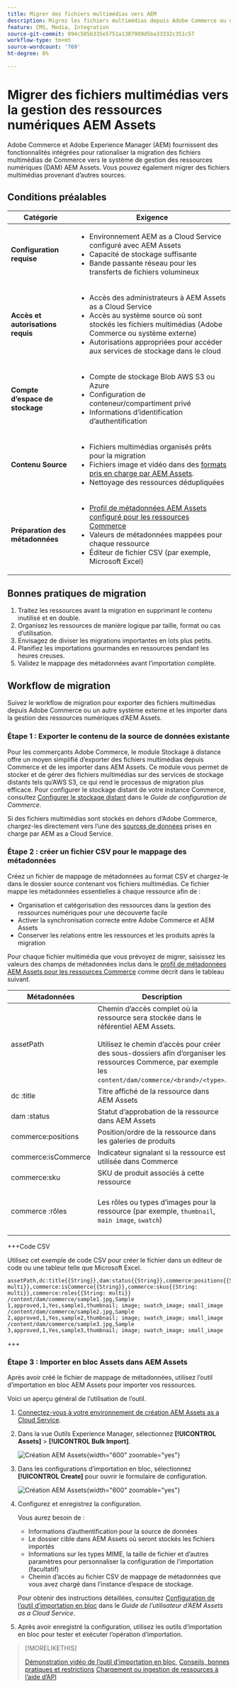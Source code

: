 ```yaml
---
title: Migrer des fichiers multimédias vers AEM
description: Migrez les fichiers multimédias depuis Adobe Commerce ou une source externe dans la gestion des ressources numériques AEM Assets.
feature: CMS, Media, Integration
source-git-commit: 094c585b335e5751a1387989d5ba33332c351c57
workflow-type: tm+mt
source-wordcount: '769'
ht-degree: 0%

---
```


# Migrer des fichiers multimédias vers la gestion des ressources numériques AEM Assets

Adobe Commerce et Adobe Experience Manager (AEM) fournissent des fonctionnalités intégrées pour rationaliser la migration des fichiers multimédias de Commerce vers le système de gestion des ressources numériques (DAM) AEM Assets. Vous pouvez également migrer des fichiers multimédias provenant d’autres sources.

## Conditions préalables

| Catégorie | Exigence |
|----------|-------------|
| **Configuration requise** | <ul><li>Environnement AEM as a Cloud Service configuré avec AEM Assets</li><li>Capacité de stockage suffisante</li><li>Bande passante réseau pour les transferts de fichiers volumineux</li></ul> |
| **Accès et autorisations requis** | <ul><li>Accès des administrateurs à AEM Assets as a Cloud Service</li><li>Accès au système source où sont stockés les fichiers multimédias (Adobe Commerce ou système externe)</li><li>Autorisations appropriées pour accéder aux services de stockage dans le cloud</li></ul> |
| **Compte d’espace de stockage** | <ul><li>Compte de stockage Blob AWS S3 ou Azure</li><li>Configuration de conteneur/compartiment privé</li><li>Informations d’identification d’authentification</li></ul> |
| **Contenu Source** | <ul><li>Fichiers multimédias organisés prêts pour la migration</li><li>Fichiers image et vidéo dans des <a href="https://experienceleague.adobe.com/fr/docs/experience-manager-cloud-service/content/assets/file-format-support#image-formats">formats pris en charge par AEM Assets</a>.</li><li>Nettoyage des ressources dédupliquées</li></li> |
| **Préparation des métadonnées** | <ul><li><a href="https://experienceleague.adobe.com/fr/docs/commerce-admin/content-design/aem-asset-management/getting-started/aem-assets-configure-aem">Profil de métadonnées AEM Assets configuré pour les ressources Commerce</a></li><li>Valeurs de métadonnées mappées pour chaque ressource</li><li>Éditeur de fichier CSV (par exemple, Microsoft Excel)</li></ul> |

## Bonnes pratiques de migration

1. Traitez les ressources avant la migration en supprimant le contenu inutilisé et en double.
1. Organisez les ressources de manière logique par taille, format ou cas d’utilisation.
1. Envisagez de diviser les migrations importantes en lots plus petits.
1. Planifiez les importations gourmandes en ressources pendant les heures creuses.
1. Validez le mappage des métadonnées avant l’importation complète.

## Workflow de migration

Suivez le workflow de migration pour exporter des fichiers multimédias depuis Adobe Commerce ou un autre système externe et les importer dans la gestion des ressources numériques d’AEM Assets.

### Étape 1 : Exporter le contenu de la source de données existante

Pour les commerçants Adobe Commerce, le module Stockage à distance offre un moyen simplifié d’exporter des fichiers multimédias depuis Commerce et de les importer dans AEM Assets. Ce module vous permet de stocker et de gérer des fichiers multimédias sur des services de stockage distants tels qu’AWS S3, ce qui rend le processus de migration plus efficace. Pour configurer le stockage distant de votre instance Commerce, consultez [Configurer le stockage distant](https://experienceleague.adobe.com/fr/docs/commerce-operations/configuration-guide/storage/remote-storage/remote-storage-aws-s3) dans le *Guide de configuration de Commerce*.

Si des fichiers multimédias sont stockés en dehors d’Adobe Commerce, chargez-les directement vers l’une des [sources de données](https://experienceleague.adobe.com/fr/docs/experience-manager-cloud-service/content/assets/assets-view/bulk-import-assets-view#prerequisites) prises en charge par AEM as a Cloud Service.

### Étape 2 : créer un fichier CSV pour le mappage des métadonnées

Créez un fichier de mappage de métadonnées au format CSV et chargez-le dans le dossier source contenant vos fichiers multimédias. Ce fichier mappe les métadonnées essentielles à chaque ressource afin de :

- Organisation et catégorisation des ressources dans la gestion des ressources numériques pour une découverte facile
- Activer la synchronisation correcte entre Adobe Commerce et AEM Assets
- Conserver les relations entre les ressources et les produits après la migration

Pour chaque fichier multimédia que vous prévoyez de migrer, saisissez les valeurs des champs de métadonnées inclus dans le [profil de métadonnées AEM Assets pour les ressources Commerce](aem-assets-configure-aem.md) comme décrit dans le tableau suivant.

| Métadonnées | Description | Valeur |
|-------|-------------|--------|
| assetPath | Chemin d’accès complet où la ressource sera stockée dans le référentiel AEM Assets.<br><br>Utilisez le chemin d’accès pour créer des sous-dossiers afin d’organiser les ressources Commerce, par exemple les `content/dam/commerce/<brand>/<type>`. | `/content/dam/commerce/<sub-folder>/..<filename>` |
| dc :title | Titre affiché de la ressource dans AEM Assets | Valeur de chaîne (par exemple, `Sample 1`) |
| dam :status | Statut d’approbation de la ressource dans AEM Assets | `approved` |
| commerce:positions | Position/ordre de la ressource dans les galeries de produits | Valeur numérique (par exemple, « 1 ») |
| commerce:isCommerce | Indicateur signalant si la ressource est utilisée dans Commerce | `Yes` |
| commerce:sku | SKU de produit associés à cette ressource | Valeur de chaîne (par exemple, `sample1`) |
| commerce :rôles | Les rôles ou types d’images pour la ressource (par exemple, `thumbnail`, `main image`, `swatch`) | Plusieurs valeurs séparées par des points-virgules (par exemple, « miniature ; image ; image_échantillon ; image_petite ») |

+++Code CSV

Utilisez cet exemple de code CSV pour créer le fichier dans un éditeur de code ou une tableur telle que Microsoft Excel.

```csv
assetPath,dc:title{{String}},dam:status{{String}},commerce:positions{{String: multi}},commerce:isCommerce{{String}},commerce:skus{{String: multi}},commerce:roles{{String: multi}}
/content/dam/commerce/sample1.jpg,Sample 1,approved,1,Yes,sample1,thumbnail; image; swatch_image; small_image
/content/dam/commerce/sample2.jpg,Sample 2,approved,1,Yes,sample2,thumbnail; image; swatch_image; small_image
/content/dam/commerce/sample3.jpg,Sample 3,approved,1,Yes,sample3,thumbnail; image; swatch_image; small_image
```

+++

### Étape 3 : Importer en bloc Assets dans AEM Assets

Après avoir créé le fichier de mappage de métadonnées, utilisez l’outil d’importation en bloc AEM Assets pour importer vos ressources.

Voici un aperçu général de l’utilisation de l’outil.

1. [Connectez-vous à votre environnement de création AEM Assets as a Cloud Service](https://experienceleague.adobe.com/fr/docs/experience-manager-cloud-service/content/onboarding/journey/aem-users#login-aem).

1. Dans la vue Outils Experience Manager, sélectionnez **[!UICONTROL Assets]** > **[!UICONTROL Bulk Import]**.

   ![Création AEM Assets](./assets/aem-assets-bulk-import-selection.png){width="600" zoomable="yes"}

1. Dans les configurations d’importation en bloc, sélectionnez **[!UICONTROL Create]** pour ouvrir le formulaire de configuration.

   ![Création AEM Assets](./assets/aem-assets-bulk-import-configuration.png){width="600" zoomable="yes"}

1. Configurez et enregistrez la configuration.

   Vous aurez besoin de :

   - Informations d’authentification pour la source de données
   - Le dossier cible dans AEM Assets où seront stockés les fichiers importés
   - Informations sur les types MIME, la taille de fichier et d’autres paramètres pour personnaliser la configuration de l’importation (facultatif)
   - Chemin d’accès au fichier CSV de mappage de métadonnées que vous avez chargé dans l’instance d’espace de stockage.

   Pour obtenir des instructions détaillées, consultez [Configuration de l’outil d’importation en bloc](https://experienceleague.adobe.com/fr/docs/experience-manager-cloud-service/content/assets/manage/add-assets#configure-bulk-ingestor-tool) dans le *Guide de l’utilisateur d’AEM Assets as a Cloud Service*.

1. Après avoir enregistré la configuration, utilisez les outils d’importation en bloc pour tester et exécuter l’opération d’importation.

>[!MORELIKETHIS]
>
>[&#x200B; Démonstration vidéo de l’outil d’importation en bloc &#x200B;](https://experienceleague.adobe.com/fr/docs/experience-manager-cloud-service/content/assets/manage/add-assets#asset-bulk-ingestor)
>[Conseils, bonnes pratiques et restrictions](https://experienceleague.adobe.com/fr/docs/experience-manager-cloud-service/content/assets/manage/add-assets#tips-limitations)
>[Chargement ou ingestion de ressources à l’aide d’API](https://experienceleague.adobe.com/fr/docs/experience-manager-cloud-service/content/assets/admin/developer-reference-material-apis#asset-upload)

